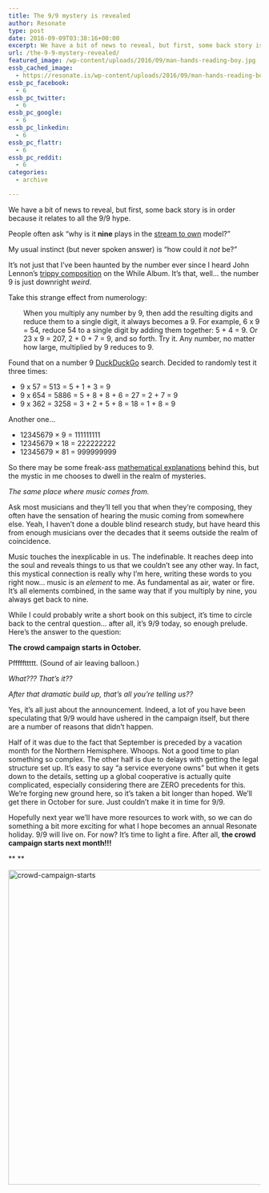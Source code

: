 ```yaml
---
title: The 9/9 mystery is revealed
author: Resonate
type: post
date: 2016-09-09T03:38:16+00:00
excerpt: We have a bit of news to reveal, but first, some back story is in order because it relates to all the 9/9 hype.
url: /the-9-9-mystery-revealed/
featured_image: /wp-content/uploads/2016/09/man-hands-reading-boy.jpg
essb_cached_image:
  - https://resonate.is/wp-content/uploads/2016/09/man-hands-reading-boy.jpg
essb_pc_facebook:
  - 6
essb_pc_twitter:
  - 6
essb_pc_google:
  - 6
essb_pc_linkedin:
  - 6
essb_pc_flattr:
  - 6
essb_pc_reddit:
  - 6
categories:
  - archive

---
```

We have a bit of news to reveal, but first, some back story is in order because it relates to all the 9/9 hype.

People often ask &#8220;why is it **nine** plays in the [stream to own][1] model?&#8221;

My usual instinct (but never spoken answer) is &#8220;how could it _not_ be?&#8221;

It&#8217;s not just that I&#8217;ve been haunted by the number ever since I heard John Lennon&#8217;s <a href="https://en.wikipedia.org/wiki/Revolution_9" target="_blank" rel="noopener noreferrer">trippy composition</a> on the While Album. It&#8217;s that, well&#8230; the number 9 is just downright _weird_.

Take this strange effect from numerology:

<p style="padding-left: 30px;">
  When you multiply any number by 9, then add the resulting digits and reduce them to a single digit, it always becomes a 9. For example, 6 x 9 = 54, reduce 54 to a single digit by adding them together: 5 + 4 = 9. Or 23 x 9 = 207, 2 + 0 + 7 = 9, and so forth. Try it. Any number, no matter how large, multiplied by 9 reduces to 9.
</p>

Found that on a number 9 <a href="https://duckduckgo.com/?q=number+9&t=ffsb&ia=meanings" target="_blank" rel="noopener noreferrer">DuckDuckGo</a> search. Decided to randomly test it three times:

  * 9 x 57 = 513 = 5 + 1 + 3 = 9
  * 9 x 654 = 5886 = 5 + 8 + 8 + 6 = 27 = 2 + 7 = 9
  * 9 x 362 = 3258 = 3 + 2 + 5 + 8 = 18 = 1 + 8 = 9

Another one&#8230;

  * 12345679 × 9 = 111111111
  * 12345679 × 18 = 222222222
  * 12345679 × 81 = 999999999

So there may be some freak-ass <a href="https://en.wikipedia.org/wiki/9_(number)#Mathematics" target="_blank" rel="noopener noreferrer">mathematical explanations</a> behind this, but the mystic in me chooses to dwell in the realm of mysteries.

_The same place where music comes from._

Ask most musicians and they&#8217;ll tell you that when they&#8217;re composing, they often have the sensation of hearing the music coming from somewhere else. Yeah, I haven&#8217;t done a double blind research study, but have heard this from enough musicians over the decades that it seems outside the realm of coincidence.

Music touches the inexplicable in us. The indefinable. It reaches deep into the soul and reveals things to us that we couldn&#8217;t see any other way. In fact, this mystical connection is really why I&#8217;m here, writing these words to you right now&#8230; music is an _element_ to me. As fundamental as air, water or fire. It&#8217;s all elements combined, in the same way that if you multiply by nine, you always get back to nine.

While I could probably write a short book on this subject, it&#8217;s time to circle back to the central question&#8230; after all, it&#8217;s 9/9 today, so enough prelude. Here&#8217;s the answer to the question:

**The crowd campaign starts in October.**

Pfffffttttt. (Sound of air leaving balloon.)

_What??? That&#8217;s it??_

_After that dramatic build up, that&#8217;s all you&#8217;re telling us??_

Yes, it&#8217;s all just about the announcement. Indeed, a lot of you have been speculating that 9/9 would have ushered in the campaign itself, but there are a number of reasons that didn&#8217;t happen.



Half of it was due to the fact that September is preceded by a vacation month for the Northern Hemisphere. Whoops. Not a good time to plan something so complex. The other half is due to delays with getting the legal structure set up. It&#8217;s easy to say &#8220;a service everyone owns&#8221; but when it gets down to the details, setting up a global cooperative is actually quite complicated, especially considering there are ZERO precedents for this. We&#8217;re forging new ground here, so it&#8217;s taken a bit longer than hoped. We&#8217;ll get there in October for sure. Just couldn&#8217;t make it in time for 9/9.

Hopefully next year we&#8217;ll have more resources to work with, so we can do something a bit more exciting for what I hope becomes an annual Resonate holiday. 9/9 will live on. For now? It&#8217;s time to light a fire. After all, **the crowd campaign starts next month!!!**

** **

<img loading="lazy" decoding="async" width="1200" height="628" class="alignnone size-full wp-image-2729" src="https://resonate.is/wp-content/uploads/2016/09/crowd-campaign-starts.jpg" alt="crowd-campaign-starts" srcset="http://resonate.localhost/wp-content/uploads/2016/09/crowd-campaign-starts.jpg 1200w, http://resonate.localhost/wp-content/uploads/2016/09/crowd-campaign-starts-300x157.jpg 300w, http://resonate.localhost/wp-content/uploads/2016/09/crowd-campaign-starts-768x402.jpg 768w, http://resonate.localhost/wp-content/uploads/2016/09/crowd-campaign-starts-1024x536.jpg 1024w" sizes="(max-width: 1200px) 100vw, 1200px" />

 [1]: https://resonate.is/stream-to-own/